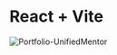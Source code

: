 # React + Vite


![Portfolio-UnifiedMentor](https://github.com/user-attachments/assets/c472f050-30e6-426a-a4af-cc66a218f770)
